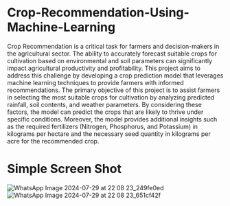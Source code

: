 # Crop-Recommendation-Using-Machine-Learning
Crop Recommendation is a critical task for farmers and decision-makers in the 
agricultural sector. The ability to accurately forecast suitable crops for cultivation based 
on environmental and soil parameters can significantly impact agricultural productivity 
and profitability. This project aims to address this challenge by developing a crop 
prediction model that leverages machine learning techniques to provide farmers with 
informed recommendations. 
The primary objective of this project is to assist farmers in selecting the most suitable 
crops for cultivation by analyzing predicted rainfall, soil contents, and weather 
parameters. By considering these factors, the model can predict the crops that are likely 
to thrive under specific conditions. Moreover, the model provides additional insights 
such as the required fertilizers (Nitrogen, Phosphorus, and Potassium) in kilograms per 
hectare and the necessary seed quantity in kilograms per acre for the recommended 
crop. 

# Simple Screen Shot
![WhatsApp Image 2024-07-29 at 22 08 23_249fe0ed](https://github.com/user-attachments/assets/a8f971bb-d4c9-4708-a307-6661873ea818)
![WhatsApp Image 2024-07-29 at 22 08 23_651cf42f](https://github.com/user-attachments/assets/03105817-00bc-4bdb-a3db-3286ba0f4745)
